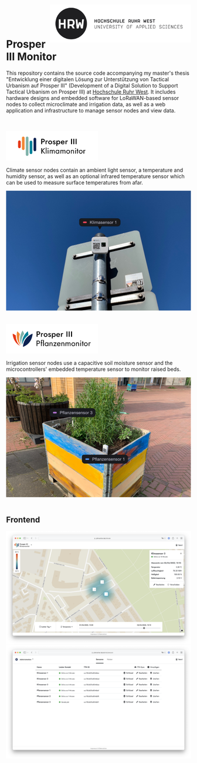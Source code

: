 <img src="documentation/images/hrw_logo.png" align="right" alt="HRW Logo" width="384"/>
<br/>
<br/>
<br/>

# Prosper III Monitor

This repository contains the source code accompanying my master's thesis "Entwicklung einer digitalen Lösung zur Unterstützung von Tactical Urbanism auf Prosper III" (Development of a Digital Solution to Support Tactical Urbanism on Prosper III) at [Hochschule Ruhr West](https://www.hochschule-ruhr-west.de/). It includes hardware designs and embedded software for LoRaWAN-based sensor nodes to collect microclimate and irrigation data, as well as a web application and infrastructure to manage sensor nodes and view data.

<br/>
<br/>

<img src="documentation/images/prosperIII-klimamonitor.png" alt="Climate Sensor Evaluation" width="250"/>

Climate sensor nodes contain an ambient light sensor, a temperature and humidity sensor, as well as an optional infrared temperature sensor which can be used to measure surface temperatures from afar.

<img src="documentation/images/climate_sensor_evaluation_single.jpg" alt="Climate Sensor Evaluation"/>

<br/>
<br/>
<br/>

<img src="documentation/images/prosperIII-pflanzenmonitor.png" alt="Irrigation Sensor Evaluation" width="250"/>

Irrigation sensor nodes use a capacitive soil moisture sensor and the microcontrollers' embedded temperature sensor to monitor raised beds.

<img src="documentation/images/irrigation_sensor_evaluation_prosper.jpg" alt="Irrigation Sensor Evaluation"/>

<br/>
<br/>

## Frontend

<img src="documentation/images/frontend_climate_monitor_desktop.png" alt="Frontend Climate Monitor"/>
<img src="documentation/images/frontend_administration_desktop.png" alt="Frontend Administration Interface"/>
